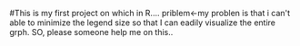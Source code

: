 #This is my first project on which in R....
priblem<-my problen is that i can't able to minimize the legend size so that I can eadily visualize the entire grph.
SO, please someone help me on this..
